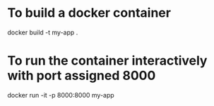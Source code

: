 # To build a docker container 
docker build -t my-app .

# To run the container interactively with port assigned 8000
docker run -it -p 8000:8000 my-app